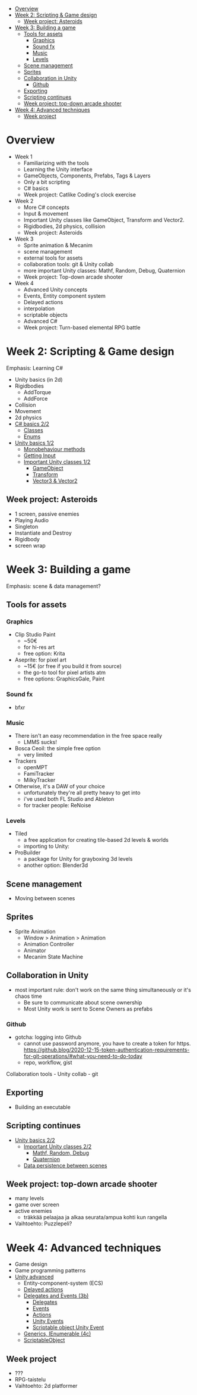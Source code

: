 
- [Overview](#overview)
- [Week 2: Scripting & Game design](#week-2-scripting--game-design)
	- [Week project: Asteroids](#week-project-asteroids)
- [Week 3: Building a game](#week-3-building-a-game)
	- [Tools for assets](#tools-for-assets)
		- [Graphics](#graphics)
		- [Sound fx](#sound-fx)
		- [Music](#music)
		- [Levels](#levels)
	- [Scene management](#scene-management)
	- [Sprites](#sprites)
	- [Collaboration in Unity](#collaboration-in-unity)
		- [Github](#github)
	- [Exporting](#exporting)
	- [Scripting continues](#scripting-continues)
	- [Week project: top-down arcade shooter](#week-project-top-down-arcade-shooter)
- [Week 4: Advanced techniques](#week-4-advanced-techniques)
	- [Week project](#week-project)
# Overview

- Week 1
	- Familiarizing with the tools
	- Learning the Unity interface
	- GameObjects, Components, Prefabs, Tags & Layers
	- Only a bit scripting
	- C# basics
	- Week project: Catlike Coding's clock exercise
- Week 2
	- More C# concepts
	- Input & movement
	- Important Unity classes like GameObject, Transform and Vector2.
	- Rigidbodies, 2d physics, collision
	- Week project: Asteroids
- Week 3
	- Sprite animation & Mecanim
	- scene management
	- external tools for assets
	- collaboration tools: git & Unity collab
	- more important Unity classes: Mathf, Random, Debug, Quaternion
	- Week project: Top-down arcade shooter
- Week 4
	- Advanced Unity concepts
	- Events, Entity component system
	- Delayed actions
	- interpolation
	- scriptable objects
	- Advanced C#
	- Week project: Turn-based elemental RPG battle


# Week 2: Scripting & Game design

Emphasis: Learning C#
- Unity basics (in 2d)
- Rigidbodies
	- AddTorque
	- AddForce
- Collision
- Movement
- 2d physics
- [C# basics 2/2](#c-basics)
	- [Classes](#classes)
	- [Enums](#enums)
- [Unity basics 1/2](#unity-basics)
	- [Monobehaviour methods](#monobehaviour-methods)
	- [Getting Input](#getting-input)
	- [Important Unity classes 1/2](#important-unity-classes)
		- [GameObject](#gameobject)
		- [Transform](#transform)
		- [Vector3 & Vector2](#vector3--vector2)

## Week project: Asteroids
- 1 screen, passive enemies
- Playing Audio
- Singleton
- Instantiate and Destroy
- Rigidbody
- screen wrap

# Week 3: Building a game

Emphasis: scene & data management?

## Tools for assets

### Graphics

- Clip Studio Paint
  - ~50€
  - for hi-res art
  - free option: Krita
- Aseprite: for pixel art
  - ~15€ (or free if you build it from source)
  - the go-to tool for pixel artists atm
  - free options: GraphicsGale, Paint

### Sound fx

- bfxr

### Music

- There isn't an easy recommendation in the free space really
  - LMMS sucks!
- Bosca Ceoil: the simple free option
  - very limited
- Trackers
	- openMPT
	- FamiTracker
	- MilkyTracker
- Otherwise, it's a DAW of your choice
  - unfortunately they're all pretty heavy to get into
  - i've used both FL Studio and Ableton
  - for tracker people: ReNoise
### Levels

- Tiled
  - a free application for creating tile-based 2d levels & worlds
  - importing to Unity:
- ProBuilder
  - a package for Unity for grayboxing 3d levels
  - another option: Blender3d
## Scene management

- Moving between scenes
## Sprites
- Sprite Animation
	- Window > Animation > Animation
	- Animation Controller
	- Animator
	- Mecanim State Machine

## Collaboration in Unity

- most important rule: don't work on the same thing simultaneously or it's chaos time
  - Be sure to communicate about scene ownership
  - Most Unity work is sent to Scene Owners as prefabs

### Github

- gotcha: logging into Github
  - cannot use password anymore, you have to create a token for https. https://github.blog/2020-12-15-token-authentication-requirements-for-git-operations/#what-you-need-to-do-today
  - repo, workflow, gist

 Collaboration tools
	- Unity collab
	- git

## Exporting
- Building an executable

## Scripting continues
- [Unity basics 2/2](#unity-basics)
	- [Important Unity classes 2/2](#important-unity-classes)
		- [Mathf, Random, Debug](#mathf-random-debug)
		- [Quaternion](#quaternion)
	- [Data persistence between scenes](#data-persistence-between-scenes)



## Week project: top-down arcade shooter

- many levels
- game over screen
- active enemies
	- träkkää pelaajaa ja alkaa seurata/ampua kohti kun rangella
- Vaihtoehto: Puzzlepeli?

# Week 4: Advanced techniques

- Game design
- Game programming patterns
- [Unity advanced](#unity-advanced)
	- Entity-component-system (ECS)
	- [Delayed actions](#delayed-actions)
	- [Delegates and Events (3b)](#delegates-and-events-3b)
		- [Delegates](#delegates)
		- [Events](#events)
		- [Actions](#actions)
		- [Unity Events](#unity-events)
		- [Scriptable object Unity Event](#scriptable-object-unity-event)
	- [Generics, IEnumerable (4c)](#generics-ienumerable-4c)
	- [ScriptableObject](#scriptableobject)
	
## Week project
- ???
- RPG-taistelu
- Vaihtoehto: 2d platformer